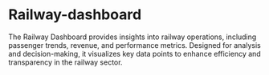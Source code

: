 # Railway-dashboard
The Railway Dashboard provides insights into railway operations, including passenger trends, revenue, and performance metrics. Designed for analysis and decision-making, it visualizes key data points to enhance efficiency and transparency in the railway sector.
